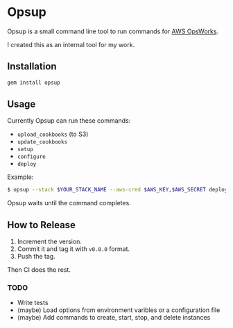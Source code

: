 # Opsup

Opsup is a small command line tool to run commands for [AWS OpsWorks][aws-opsworks].

I created this as an internal tool for my work.

[aws-opsworks]: https://aws.amazon.com/jp/opsworks/

## Installation

```ruby
gem install opsup
```

## Usage

Currently Opsup can run these commands:

- `upload_cookbooks` (to S3)
- `update_cookbooks`
- `setup`
- `configure`
- `deploy`

Example:

```bash
$ opsup --stack $YOUR_STACK_NAME --aws-cred $AWS_KEY,$AWS_SECRET deploy
```

Opsup waits until the command completes.

## How to Release

1. Increment the version.
2. Commit it and tag it with `v0.0.0` format.
3. Push the tag.

Then CI does the rest.

### TODO

- Write tests
- (maybe) Load options from environment varibles or a configuration file
- (maybe) Add commands to create, start, stop, and delete instances
